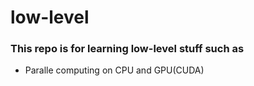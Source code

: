 # low-level
### This repo is for learning low-level stuff such as
- Paralle computing on CPU and GPU(CUDA)

